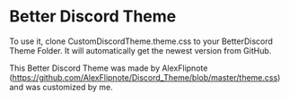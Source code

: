 # Better Discord Theme
To use it, clone CustomDiscordTheme.theme.css to your BetterDiscord Theme Folder. It will automatically get the newest version from GitHub.

This Better Discord Theme was made by AlexFlipnote (https://github.com/AlexFlipnote/Discord_Theme/blob/master/theme.css) and was customized by me.